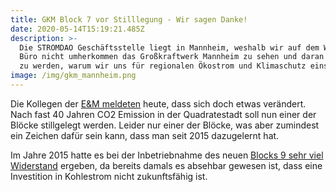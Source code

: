 ```yaml
---
title: GKM Block 7 vor Stilllegung - Wir sagen Danke!
date: 2020-05-14T15:19:21.485Z
description: >-
  Die STROMDAO Geschäftsstelle liegt in Mannheim, weshalb wir auf dem Weg ins
  Büro nicht umherkommen das Großkraftwerk Mannheim zu sehen und daran erinnert
  zu werden, warum wir uns für regionalen Ökostrom und Klimaschutz einsetzen. 
image: /img/gkm_mannheim.png
---
```

Die Kollegen der [E&M meldeten](https://www.energie-und-management.de/nachrichten/detail/gkm-zeigt-block-7-zur-stilllegung-an-136883) heute, dass sich doch etwas verändert. Nach fast 40 Jahren CO2 Emission in der Quadratestadt soll nun einer der Blöcke stillgelegt werden. Leider nur einer der Blöcke, was aber zumindest ein Zeichen dafür sein kann, dass man seit 2015 dazugelernt hat.

Im Jahre 2015 hatte es bei der Inbetriebnahme des neuen [Blocks 9 sehr viel Widerstand](https://www.bund-rhein-neckar-odenwald.de/service/meldungen/detail/news/klotz-am-bein-der-energiewende/) ergeben, da bereits damals es absehbar gewesen ist, dass eine Investition in Kohlestrom nicht zukunftsfähig ist.

